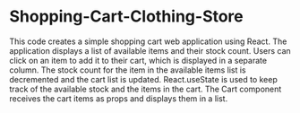 # Shopping-Cart-Clothing-Store
This code creates a simple shopping cart web application using React. The application displays a list of available items and their stock count. Users can click on an item to add it to their cart, which is displayed in a separate column. The stock count for the item in the available items list is decremented and the cart list is updated. React.useState is used to keep track of the available stock and the items in the cart. The Cart component receives the cart items as props and displays them in a list.
